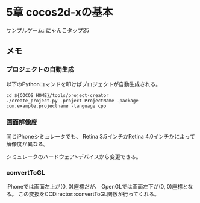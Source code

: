 # 5章 cocos2d-xの基本

サンプルゲーム: にゃんこタップ25

## メモ

### プロジェクトの自動生成

以下のPythonコマンドを叩けばプロジェクトが自動生成される。

    cd ${COCOS_HOME}/tools/project-creator
    ./create_project.py -project ProjectName -package com.example.projectname -language cpp

### 画面解像度

同じiPhoneシミュレータでも、
Retina 3.5インチかRetina 4.0インチかによって解像度が異なる。

シミュレータのハードウェア>デバイスから変更できる。

### convertToGL

iPhoneでは画面左上が(0, 0)座標だが、
OpenGLでは画面左下が(0, 0)座標となる。
この変換をCCDirector::convertToGL関数が行ってくれる。
